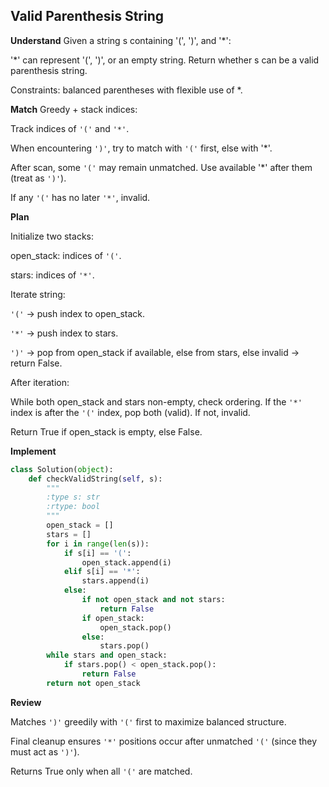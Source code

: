 ## Valid Parenthesis String
**Understand**
Given a string s containing '(', ')', and '*':

'*' can represent '(', ')', or an empty string.
Return whether s can be a valid parenthesis string.

Constraints: balanced parentheses with flexible use of *.

**Match**
Greedy + stack indices:

Track indices of `'('` and `'*'`.

When encountering `')'`, try to match with `'('` first, else with '*'.

After scan, some `'('` may remain unmatched. Use available '*' after them (treat as `')'`).

If any `'('` has no later `'*'`, invalid.

**Plan**

Initialize two stacks:

open_stack: indices of `'('`.

stars: indices of `'*'`.

Iterate string:

`'('` → push index to open_stack.

`'*'` → push index to stars.

`')'` → pop from open_stack if available, else from stars, else invalid → return False.

After iteration:

While both open_stack and stars non-empty, check ordering. If the `'*'` index is after the `'('` index, pop both (valid). If not, invalid.

Return True if open_stack is empty, else False.

**Implement**
```py
class Solution(object):
    def checkValidString(self, s):
        """
        :type s: str
        :rtype: bool
        """
        open_stack = []
        stars = []
        for i in range(len(s)):
            if s[i] == '(':
                open_stack.append(i)
            elif s[i] == '*':
                stars.append(i)
            else:
                if not open_stack and not stars:
                    return False
                if open_stack:
                    open_stack.pop()
                else:
                    stars.pop()
        while stars and open_stack:
            if stars.pop() < open_stack.pop():
                return False
        return not open_stack
```

**Review**

Matches `')'` greedily with `'('` first to maximize balanced structure.

Final cleanup ensures `'*'` positions occur after unmatched `'('` (since they must act as `')'`).

Returns True only when all `'('` are matched.